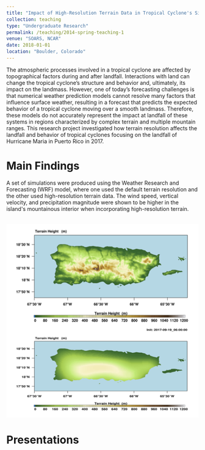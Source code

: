 ```yaml
---
title: "Impact of High-Resolution Terrain Data in Tropical Cyclone's Simulations"
collection: teaching
type: "Undergraduate Research"
permalink: /teaching/2014-spring-teaching-1
venue: "SOARS, NCAR"
date: 2018-01-01
location: "Boulder, Colorado"
---
```


The atmospheric processes involved in a tropical cyclone are affected by topographical factors
during and after landfall. Interactions with land can change the tropical cyclone’s
structure and behavior and, ultimately, its impact on the landmass. However, one of today’s
forecasting challenges is that numerical weather prediction models cannot resolve many 
factors that influence surface weather, resulting in a forecast that predicts the expected behavior
of a tropical cyclone moving over a smooth landmass. Therefore, these models do not accurately
represent the impact at landfall of these systems in regions characterized by complex
terrain and multiple mountain ranges. This research project investigated how terrain resolution
affects the landfall and behavior of tropical cyclones focusing on the landfall of Hurricane Maria
in Puerto Rico in 2017.

Main Findings
======
A set of simulations were produced using the Weather Research and Forecasting (WRF) model, where one used the default terrain resolution and the other used high-resolution terrain data. The wind speed, vertical velocity, and precipitation magnitude were shown to be higher in the island's mountainous interior when incorporating high-resolution terrain.

<br/><img src='/images/terrain.png'>

Presentations
======

